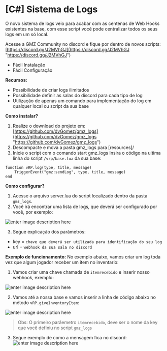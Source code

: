 # [C#] Sistema de Logs

O novo sistema de logs veio para acabar com as centenas de Web Hooks existentes na base, com esse script você pode centralizar todos os seus logs em um só local. 

Acesse a GMZ Community no discord e fique por dentro de novos scripts:
[https://discord.gg/J2MVhGJ](https://discord.gg/J2MVhGJ "https://discord.gg/J2MVhGJ")

- Fácil Instalação 
- Fácil Configuração

**Recursos:** 
- Possibilidade de criar logs ilimitados 
- Possibilidade definir as salas do discord para cada tipo de log 
- Utilização de apenas um comando para implementação do log em qualquer local ou script da sua base 

**Como instalar?** 

1. Realize o download do projeto em: [https://github.com/dvGomez/gmz_logs](https://github.com/dvGomez/gmz_logs "https://github.com/dvGomez/gmz_logs") 
2. Descompacte e mova a pasta gmz_logs para [resources]/ 
3. Inicie o script com o comando start gmz_logs Insira o código na ultima linha do script `/vrp/base.lua` da sua base:

```
function vRP.log(type, title, message)
    TriggerEvent("gmz:sendLog", type, title, message)
end
```

**Como configurar?** 

1. Acesse o arquivo server.lua do script localizado dentro da pasta `gmz_logs`. 
2. Você irá encontrar uma lista de logs, que deverá ser configurado por você, por exemplo:

![enter image description here](https://i.imgur.com/ss7FU8W.png)

3. Segue explicação dos parâmetros: 
- key = `chave que deverá ser utilizada para identificação do seu log` 
- url = `webhook da sua sala no discord`  

**Exemplo de funcionamento:** No exemplo abaixo, vamos criar um log toda vez que algum jogador receber um item no inventario: 

1. Vamos criar uma chave chamada de `itemrecebido` e inserir nosso webhook, exemplo:

![enter image description here](https://i.imgur.com/nGPwmRK.png)

2. Vamos até a nossa base e vamos inserir a linha de código abaixo no método `vRP.giveInventoryItem`:

![enter image description here](https://i.imgur.com/dsu4P4f.png)

> Obs: O primeiro parâemetro `itemrecebido`, deve ser o nome da key que você definiu no script `gmz_logs`

3. Segue exemplo de como a mensagem fica no discord:
![enter image description here](https://i.imgur.com/rF8hQ9e.png)

